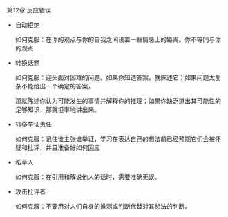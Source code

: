 ​                                                         第12章    反应错误

- 自动拒绝

  如何克服：在你的观点与你的自我之间设置一些情感上的距离。你不等同与你的观点

- 转换话题

  如何克服：迎头面对困难的问题。如果你知道答案，就陈述它；如果问题太复杂不能给出一个确定的答案，

  那就陈述你认为可能发生的事情并解释你的推理；如果你缺乏道出其可能性的足够知识，那就坦率地讲出来。

- 转移举证责任

  如何克服：记住谁主张谁举证，学习在表达自己的想法前已经预期它们会被怀疑和批评，并且准备好如何回应

- 稻草人

  如何克服：在引用和解说他人的话时，需要准确无误。

- 攻击批评者

  如何克服：不要用对人们自身的推测或判断代替对其想法的判断。

  

  

  

  

  







